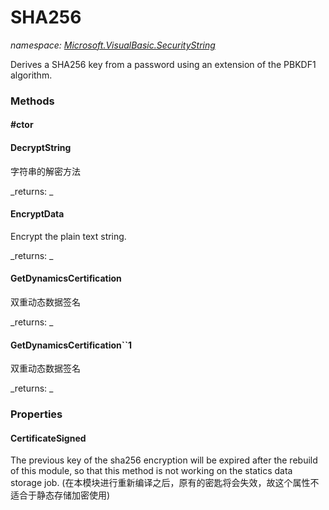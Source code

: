 ﻿
# SHA256
_namespace: [Microsoft.VisualBasic.SecurityString](N-Microsoft.VisualBasic.SecurityString.md)_

Derives a SHA256 key from a password using an extension of the PBKDF1 algorithm.

### Methods

#### #ctor

#### DecryptString
字符串的解密方法

_returns: _
#### EncryptData
Encrypt the plain text string.

_returns: _
#### GetDynamicsCertification
双重动态数据签名

_returns: _
#### GetDynamicsCertification``1
双重动态数据签名

_returns: _


### Properties

#### CertificateSigned
The previous key of the sha256 encryption will be expired after the rebuild of this module,
 so that this method is not working on the statics data storage job.
 (在本模块进行重新编译之后，原有的密匙将会失效，故这个属性不适合于静态存储加密使用)


